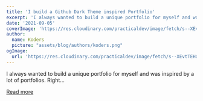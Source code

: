 ```yaml
---
title: 'I build a Github Dark Theme inspired Portfolio'
excerpt: 'I always wanted to build a unique portfolio for myself and was inspired by a lot of portfolios. Right...'
date: '2021-09-05'
coverImage: 'https://res.cloudinary.com/practicaldev/image/fetch/s--XEvtTEHa--/c_imagga_scale,f_auto,fl_progressive,h_420,q_auto,w_1000/https://dev-to-uploads.s3.amazonaws.com/uploads/articles/wsvd4efne1fjvi5u95vz.png'
author:
  name: Koders
  picture: "assets/blog/authors/koders.png"
ogImage:
  url: 'https://res.cloudinary.com/practicaldev/image/fetch/s--XEvtTEHa--/c_imagga_scale,f_auto,fl_progressive,h_420,q_auto,w_1000/https://dev-to-uploads.s3.amazonaws.com/uploads/articles/wsvd4efne1fjvi5u95vz.png'
---
```


I always wanted to build a unique portfolio for myself and was inspired by a lot of portfolios. Right...

[Read more](https://dev.to/commentme/i-build-a-github-dark-theme-inspired-portfolio-5gmo)
